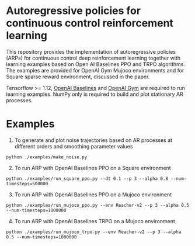 # Autoregressive policies for continuous control reinforcement learning

This repository provides the implementation of autoregressive policies (ARPs) for continuous control deep reinforcement learning together with learning examples based on Open AI Baselines PPO and TRPO algorithms. The examples are provided for OpenAI Gym Mujoco environments and for Square sparse reward environment, discussed in the paper.   



Tensorflow >= 1.12, [OpenAI Baselines](https://github.com/openai/baselines) and [OpenAI Gym](https://github.com/openai/gym) are required to run learning examples.
NumPy only is required to build and plot stationary AR processes.

# Examples

1. To generate and plot noise trajectories based on AR processes at different orders and smoothing parameter values

`python ./examples/make_noise.py`

2. To run ARP with OpenAI Baselines PPO on a Square environment

`python ./examples/run_square_ppo.py --dt 0.1 --p 3 --alpha 0.8 --num-timesteps=500000`

3. To run ARP with OpenAI Baselines PPO on a Mujoco environment

`python ./examples/run_mujoco_ppo.py --env Reacher-v2 --p 3 --alpha 0.5 --num-timesteps=1000000`

4. To run ARP with OpenAI Baselines TRPO on a Mujoco environment

`python ./examples/run_mujoco_trpo.py --env Reacher-v2 --p 3 --alpha 0.5 --num-timesteps=1000000`
